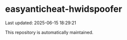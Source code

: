 # easyanticheat-hwidspoofer

Last updated: 2025-06-15 18:29:21

This repository is automatically maintained.
